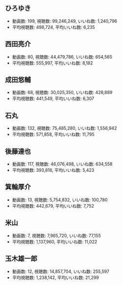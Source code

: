 ## ひろゆき

-   動画数: 199, 視聴数: 99,246,249, いいね数: 1,240,796
-   平均視聴数: 498,724, 平均いいね数: 6,235

## 西田亮介

-   動画数: 80, 視聴数: 44,479,786, いいね数: 654,565
-   平均視聴数: 555,997, 平均いいね数: 8,182

## 成田悠輔

-   動画数: 68, 視聴数: 30,025,350, いいね数: 428,889
-   平均視聴数: 441,549, 平均いいね数: 6,307

## 石丸

-   動画数: 132, 視聴数: 75,485,280, いいね数: 1,556,942
-   平均視聴数: 571,858, 平均いいね数: 11,795

## 後藤達也

-   動画数: 117, 視聴数: 46,076,498, いいね数: 634,558
-   平均視聴数: 393,816, 平均いいね数: 5,423

## 箕輪厚介

-   動画数: 13, 視聴数: 5,754,832, いいね数: 100,780
-   平均視聴数: 442,679, 平均いいね数: 7,752

## 米山

-   動画数: 7, 視聴数: 7,965,720, いいね数: 77,155
-   平均視聴数: 1,137,960, 平均いいね数: 11,022

## 玉木雄一郎

-   動画数: 12, 視聴数: 14,857,704, いいね数: 255,597
-   平均視聴数: 1,238,142, 平均いいね数: 21,299
